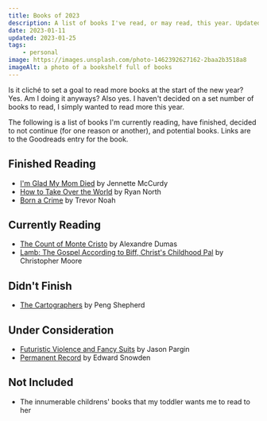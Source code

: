 ```yaml
---
title: Books of 2023
description: A list of books I've read, or may read, this year. Updated periodically.
date: 2023-01-11
updated: 2023-01-25
tags:
    - personal
image: https://images.unsplash.com/photo-1462392627162-2baa2b3518a8
imageAlt: a photo of a bookshelf full of books
---
```


Is it cliché to set a goal to read more books at the start of the new year? Yes. Am I doing it anyways? Also yes. I haven't decided on a set number of books to read, I simply wanted to read more this year.

The following is a list of books I'm currently reading, have finished, decided to not continue (for one reason or another), and potential books. Links are to the Goodreads entry for the book.

## Finished Reading
* [I'm Glad My Mom Died](https://www.goodreads.com/book/show/59364173-i-m-glad-my-mom-died) by Jennette McCurdy
* [How to Take Over the World](https://www.goodreads.com/book/show/58446218-how-to-take-over-the-world) by Ryan North
* [Born a Crime](https://www.goodreads.com/book/show/29780253-born-a-crime) by Trevor Noah

## Currently Reading
* [The Count of Monte Cristo](https://www.goodreads.com/book/show/7126.The_Count_of_Monte_Cristo) by Alexandre Dumas
* [Lamb: The Gospel According to Biff, Christ's Childhood Pal](https://www.goodreads.com/book/show/28881.Lamb) by Christopher Moore

## Didn't Finish
* [The Cartographers](https://www.goodreads.com/book/show/55004093-the-cartographers) by Peng Shepherd

## Under Consideration
* [Futuristic Violence and Fancy Suits](https://www.goodreads.com/book/show/20501606-futuristic-violence-and-fancy-suits) by Jason Pargin
* [Permanent Record](https://www.goodreads.com/book/show/46223297-permanent-record) by Edward Snowden

## Not Included
* The innumerable childrens' books that my toddler wants me to read to her

